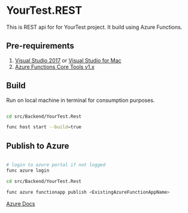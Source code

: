 # YourTest.REST

This is REST api for for YourTest project. It build using Azure Functions.

## Pre-requirements

1. [Visual Studio 2017](https://docs.microsoft.com/en-us/azure/azure-functions/functions-develop-vs#prerequisites)
 or [Visual Studio for Mac](https://docs.microsoft.com/en-us/visualstudio/mac/azure-functions#requirements)
2. [Azure Functions Core Tools v1.x](https://docs.microsoft.com/en-us/azure/azure-functions/functions-run-local#install-the-azure-functions-core-tools)

## Build

Run on local machine in terminal for consumption purposes.

```bash

cd src/Backend/YourTest.Rest

func host start --build=true

```

## Publish to Azure

```bash

# login to azure portal if not logged
func azure login

cd src/Backend/YourTest.Rest

func azure functionapp publish <ExistingAzureFunctionAppName>

```

[Azure Docs](https://docs.microsoft.com/en-us/azure/azure-functions/functions-run-local)